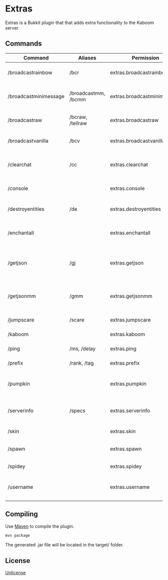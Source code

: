 # Extras

Extras is a Bukkit plugin that that adds extra functionality to the Kaboom server.

## Commands

| Command               | Aliases             | Permission                  | Description                                             |
|-----------------------|---------------------|-----------------------------|---------------------------------------------------------|
| /broadcastrainbow     | /bcr                | extras.broadcastrainbow     | Broadcasts a rainbow message                            |
| /broadcastminimessage | /broadcastmm, /bcmm | extras.broadcastminimessage | Broadcasts a deserialized MiniMessage component         |
| /broadcastraw         | /bcraw, /tellraw    | extras.broadcastraw         | Broadcasts raw text to the server                       |
| /broadcastvanilla     | /bcv                | extras.broadcastvanilla     | Broadcasts text in vanilla style                        |
| /clearchat            | /cc                 | extras.clearchat            | Clears messages from the chat                           |
| /console              |                     | extras.console              | Broadcasts a message as the console                     |
| /destroyentities      | /de                 | extras.destroyentities      | Destroys all entities in every world                    |
| /enchantall           |                     | extras.enchantall           | Adds every enchantment to a held item                   |
| /getjson              | /gj                 | extras.getjson              | Gets the JSON of a deserialized legacy component        |
| /getjsonmm            | /gmm                | extras.getjsonmm            | Gets the JSON of a deserialized MiniMessage component   |                             
| /jumpscare            | /scare              | extras.jumpscare            | Scares a player                                         |
| /kaboom               |                     | extras.kaboom               | I do not wonder...                                      |
| /ping                 | /ms, /delay         | extras.ping                 | Gets your ping                                          |
| /prefix               | /rank, /tag         | extras.prefix               | Changes your tag                                        |
| /pumpkin              |                     | extras.pumpkin              | Places a pumpkin on a player's head                     |
| /serverinfo           | /specs              | extras.serverinfo           | Shows detailed server information                       |
| /skin                 |                     | extras.skin                 | Changes your skin                                       |
| /spawn                |                     | extras.spawn                | Teleports you to spawn                                  |
| /spidey               |                     | extras.spidey               | Annoying little spider...                               |
| /username             |                     | extras.username             | Changes your username on the server                     |


## Compiling

Use [Maven](https://maven.apache.org/) to compile the plugin.
```bash
mvn package
```
The generated .jar file will be located in the target/ folder.

## License
[Unlicense](https://unlicense.org/)
